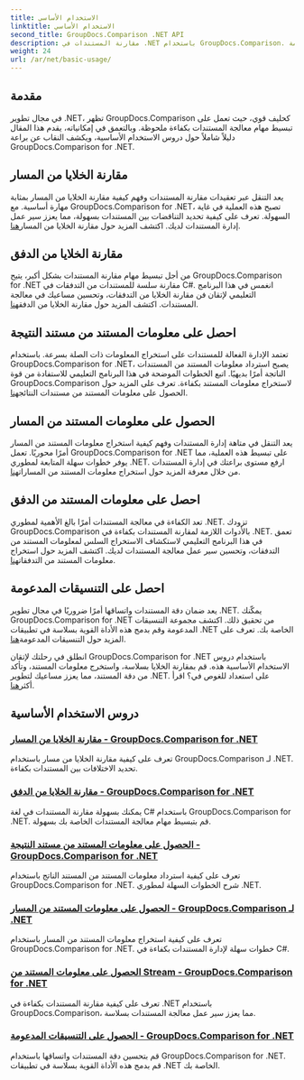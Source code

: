 ```yaml
---
title: الاستخدام الأساسي
linktitle: الاستخدام الأساسي
second_title: GroupDocs.Comparison .NET API
description: مقارنة المستندات في .NET باستخدام GroupDocs.Comparison. تعرف على دروس الاستخدام الأساسية التي تغطي مقارنة الخلايا واستخراج معلومات المستند والتنسيقات المدعومة.
weight: 24
url: /ar/net/basic-usage/
---
```

## مقدمة

في مجال تطوير .NET، تظهر GroupDocs.Comparison كحليف قوي، حيث تعمل على تبسيط مهام معالجة المستندات بكفاءة ملحوظة. وبالتعمق في إمكانياته، يقدم هذا المقال دليلاً شاملاً حول دروس الاستخدام الأساسية، ويكشف النقاب عن براعة GroupDocs.Comparison for .NET.

## مقارنة الخلايا من المسار
 يعد التنقل عبر تعقيدات مقارنة المستندات وفهم كيفية مقارنة الخلايا من المسار بمثابة مهارة أساسية. مع GroupDocs.Comparison for .NET، تصبح هذه العملية في غاية السهولة. تعرف على كيفية تحديد التناقضات بين المستندات بسهولة، مما يعزز سير عمل إدارة المستندات لديك. اكتشف المزيد حول مقارنة الخلايا من المسار[هنا](./compare-cells-from-path/).

## مقارنة الخلايا من الدفق
من أجل تبسيط مهام مقارنة المستندات بشكل أكبر، يتيح GroupDocs.Comparison for .NET مقارنة سلسة للمستندات من التدفقات في C#. انغمس في هذا البرنامج التعليمي لإتقان فن مقارنة الخلايا من التدفقات، وتحسين مساعيك في معالجة المستندات. اكتشف المزيد حول مقارنة الخلايا من الدفق[هنا](./compare-cells-from-stream/).

## احصل على معلومات المستند من مستند النتيجة
 تعتمد الإدارة الفعالة للمستندات على استخراج المعلومات ذات الصلة بسرعة. باستخدام GroupDocs.Comparison for .NET، يصبح استرداد معلومات المستند من المستندات الناتجة أمرًا بديهيًا. اتبع الخطوات الموضحة في هذا البرنامج التعليمي للاستفادة من قوة GroupDocs.Comparison لاستخراج معلومات المستند بكفاءة. تعرف على المزيد حول الحصول على معلومات المستند من مستندات النتائج[هنا](./get-document-info-from-result-document/).

## الحصول على معلومات المستند من المسار
يعد التنقل في متاهة إدارة المستندات وفهم كيفية استخراج معلومات المستند من المسار أمرًا محوريًا. تعمل GroupDocs.Comparison for .NET على تبسيط هذه العملية، مما يوفر خطوات سهلة المتابعة لمطوري .NET. ارفع مستوى براعتك في إدارة المستندات من خلال معرفة المزيد حول استخراج معلومات المستند من المسارات[هنا](./get-document-info-from-path/).

## احصل على معلومات المستند من الدفق
 تعد الكفاءة في معالجة المستندات أمرًا بالغ الأهمية لمطوري .NET. تزودك GroupDocs.Comparison بالأدوات اللازمة لمقارنة المستندات بكفاءة في .NET. تعمق في هذا البرنامج التعليمي لاستكشاف الاستخراج السلس لمعلومات المستند من التدفقات، وتحسين سير عمل معالجة المستندات لديك. اكتشف المزيد حول استخراج معلومات المستند من التدفقات[هنا](./get-document-info-from-stream/).

## احصل على التنسيقات المدعومة
يعد ضمان دقة المستندات واتساقها أمرًا ضروريًا في مجال تطوير .NET. يمكّنك GroupDocs.Comparison for .NET من تحقيق ذلك. اكتشف مجموعة التنسيقات المدعومة وقم بدمج هذه الأداة القوية بسلاسة في تطبيقات .NET الخاصة بك. تعرف على المزيد حول التنسيقات المدعومة[هنا](./get-supported-formats/).

 انطلق في رحلتك لإتقان GroupDocs.Comparison for .NET باستخدام دروس الاستخدام الأساسية هذه. قم بمقارنة الخلايا بسلاسة، واستخرج معلومات المستند، وتأكد من دقة المستند، مما يعزز مساعيك لتطوير .NET. على استعداد للغوص في؟ اقرأ أكثر[هنا](https://tutorials.groupdocs.com/comparison/net).
## دروس الاستخدام الأساسية
### [مقارنة الخلايا من المسار - GroupDocs.Comparison for .NET](./compare-cells-from-path/)
تعرف على كيفية مقارنة الخلايا من مسار باستخدام GroupDocs.Comparison لـ .NET. تحديد الاختلافات بين المستندات بكفاءة.
### [مقارنة الخلايا من الدفق - GroupDocs.Comparison for .NET](./compare-cells-from-stream/)
يمكنك بسهولة مقارنة المستندات في لغة C# باستخدام GroupDocs.Comparison for .NET. قم بتبسيط مهام معالجة المستندات الخاصة بك بسهولة.
### [الحصول على معلومات المستند من مستند النتيجة - GroupDocs.Comparison for .NET](./get-document-info-from-result-document/)
تعرف على كيفية استرداد معلومات المستند من المستند الناتج باستخدام GroupDocs.Comparison for .NET. شرح الخطوات السهلة لمطوري .NET.
### [الحصول على معلومات المستند من المسار - GroupDocs.Comparison لـ .NET](./get-document-info-from-path/)
تعرف على كيفية استخراج معلومات المستند من المسار باستخدام GroupDocs.Comparison for .NET. خطوات سهلة لإدارة المستندات بكفاءة في C#.
### [الحصول على معلومات المستند من Stream - GroupDocs.Comparison for .NET](./get-document-info-from-stream/)
تعرف على كيفية مقارنة المستندات بكفاءة في .NET باستخدام GroupDocs.Comparison، مما يعزز سير عمل معالجة المستندات بسلاسة.
### [الحصول على التنسيقات المدعومة - GroupDocs.Comparison for .NET](./get-supported-formats/)
قم بتحسين دقة المستندات واتساقها باستخدام GroupDocs.Comparison for .NET. قم بدمج هذه الأداة القوية بسلاسة في تطبيقات .NET الخاصة بك.